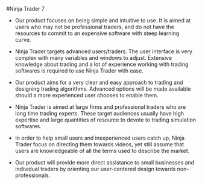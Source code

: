#Ninja Trader 7

* Our product focuses on being simple and intuitive to use. It is aimed at users who may not be professional traders, and do not have the resources to commit to an expensive software with steep learning curve.

* Ninja Trader targets advanced users/traders. The user interface is very complex with many variables and windows to adjust. Extensive knowledge about trading and a lot of experience working with trading softwares is required to use Ninja Trader with ease.

* Our product aims for a very clear and easy approach to trading and designing trading algorithms. Advanced options will be made available should a more experienced user chooses to enable them.

* Ninja Trader is aimed at large firms and professional traders who are long time trading experts. These target audiences usually have high expertise and large quantities of resource to devote to trading simulation softwares.

* In order to help small users and inexperienced users catch up, Ninja Trader focus on directing them towards videos, yet still assume that users are knowledgeable of all the terms used to describe the market.

* Our product will provide more direct assistance to small businesses and individual traders by orienting our user-centered design towards non-professionals.